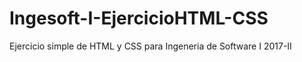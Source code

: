 # Ingesoft-I-EjercicioHTML-CSS

Ejercicio simple de HTML y CSS para Ingeneria de Software I 2017-II
